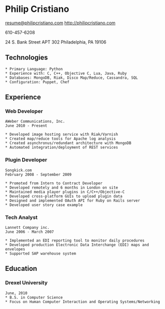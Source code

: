 # Philip Cristiano

resume@philipcristiano.com
http://philipcristiano.com

610-457-6208

24 S. Bank Street APT 302
Philadelphia, PA
19106

## Technologies

    * Primary Language: Python
    * Experience with: C, C++, Objective C, Lua, Java, Ruby
    * Databases: MongoDB, Riak, Disco Map/Reduce, Cassandra, SQL
    * Configuration: Puppet, Chef

## Experience

### Web Developer
    AWeber Communications, Inc.
    June 2010 - Present

    * Developed image hosting service with Riak/Varnish
    * Created map/reduce tools for Apache log analysis
    * Created asynchronus/redundant architecture with MongoDB
    * Automated integration/deployment of REST services


### Plugin Developer
    Songkick.com
    February 2008 - September 2009

    * Promoted from Intern to Contract Developer
    * Developed remotely and 6 months in London on site
    * Maintained media player plugins in C/C++/Objective-C
    * Developed cross-platform GUIs to upload plugin data
    * Designed and implemented OAuth API for Ruby on Rails server
    * Developed user story case example


### Tech Analyst
    Lannett Company inc.
    June 2006 - March 2007

    * Implemented an EDI reporting tool to monitor daily procedures
    * Developed production Electronic Data Interchange (EDI) maps and envelopes
    * Supported SAP warehouse system

## Education

### Drexel University
    June, 2010
    * B.S. in Computer Science
    * Focus on Human Computer Interaction and Operating Systems/Networking
